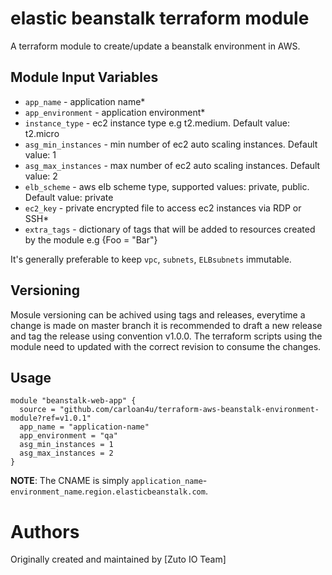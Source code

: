 elastic beanstalk terraform module
===========

A terraform module to create/update a beanstalk environment in AWS.


Module Input Variables
----------------------

- `app_name` - application name*
- `app_environment` - application environment*
- `instance_type` - ec2 instance type e.g t2.medium. Default value: t2.micro
- `asg_min_instances` - min number of ec2 auto scaling instances. Default value: 1
- `asg_max_instances` - max number of ec2 auto scaling instances. Default value: 2
- `elb_scheme` - aws elb scheme type, supported values: private, public. Default value: private
- `ec2_key` - private encrypted file to access ec2 instances via RDP or SSH*
- `extra_tags` - dictionary of tags that will be added to resources created by the module e.g {Foo = "Bar"}

It's generally preferable to keep `vpc`, `subnets`, `ELBsubnets` immutable.

Versioning
-----
Mosule versioning can be achived using tags and releases, everytime a change is made on master branch 
it is recommended to draft a new release and tag the release using convention v1.0.0. 
The terraform scripts using the module need to updated with the correct revision to consume the changes.

Usage
-----

```
module "beanstalk-web-app" {
  source = "github.com/carloan4u/terraform-aws-beanstalk-environment-module?ref=v1.0.1"
  app_name = "application-name"
  app_environment = "qa"
  asg_min_instances = 1
  asg_max_instances = 2
}
```



**NOTE**: The CNAME is simply `application_name`-`environment_name`.`region.elasticbeanstalk.com`.

Authors
=======

Originally created and maintained by [Zuto IO Team]
